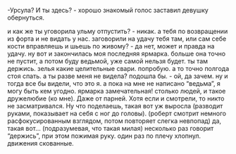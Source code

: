 -Урсула? И ты здесь? - хорошо знакомый голос заставил девушку обернуться. 


и как же ты уговорила ульму отпустить? - никак. а тебя по возвращении из форта и не видать у нас. заговорили на удачу тебя там, или сам себе кости вправляешь и шьешь по живому? - да нет, может и правда на удачу. ну вот и закончилась моя последняя ярмарка. больше она точно не пустит, а потом буду ведьмой, уже самой нельзя будет. ты там держись. зелья какие целительные свари. попробую. а то точно полгода стоя спать. а ты разве меня не видела? подошла бы. - ой, да зачем. ну и тогда все бы видели, что это я. а пока на мне не написано “ведьма”, я могу быть кем угодно. ярмарка замечательная! столько людей, и такое дружелюбие (ко мне). Даже от парней. Хотя если и смотрели, то никто не засматривался. Ну что поделаешь, такая вот уж выросла (разводит руками, показывает на себя с ног до головы). (роберт смотрит немного расфокусированным взглядом, потом повторяет слегка невпопад) да, такая вот… (подразумевая, что такая милая) несколько раз говорит “держись”, при этом пожимая руку. один раз по плечу хлопнул. движения скованные.